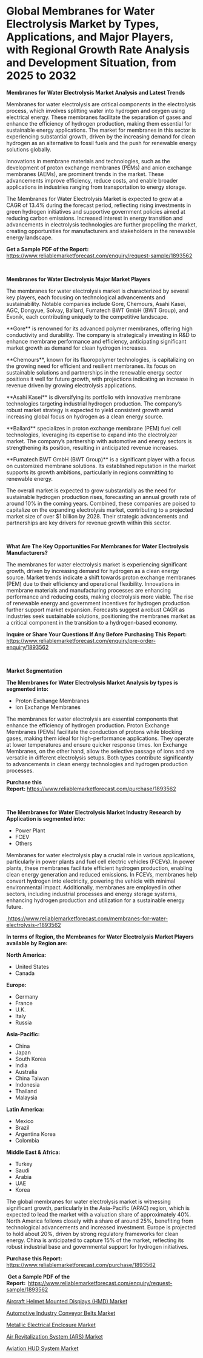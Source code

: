 <p><h1>Global Membranes for Water Electrolysis Market by Types, Applications, and Major Players, with Regional Growth Rate Analysis and Development Situation, from 2025 to 2032</h1></p><p><strong>Membranes for Water Electrolysis Market Analysis and Latest Trends</strong></p>
<p><p>Membranes for water electrolysis are critical components in the electrolysis process, which involves splitting water into hydrogen and oxygen using electrical energy. These membranes facilitate the separation of gases and enhance the efficiency of hydrogen production, making them essential for sustainable energy applications. The market for membranes in this sector is experiencing substantial growth, driven by the increasing demand for clean hydrogen as an alternative to fossil fuels and the push for renewable energy solutions globally. </p><p>Innovations in membrane materials and technologies, such as the development of proton exchange membranes (PEMs) and anion exchange membranes (AEMs), are prominent trends in the market. These advancements improve efficiency, reduce costs, and enable broader applications in industries ranging from transportation to energy storage. </p><p>The Membranes for Water Electrolysis Market is expected to grow at a CAGR of 13.4% during the forecast period, reflecting rising investments in green hydrogen initiatives and supportive government policies aimed at reducing carbon emissions. Increased interest in energy transition and advancements in electrolysis technologies are further propelling the market, creating opportunities for manufacturers and stakeholders in the renewable energy landscape.</p></p>
<p><strong>Get a Sample PDF of the Report:&nbsp;</strong> <a href="https://www.reliablemarketforecast.com/enquiry/request-sample/1893562?utm_campaign=2038&utm_medium=2&utm_source=Github&utm_content=ia&utm_term=28022025&utm_id=membranes-for-water-electrolysis">https://www.reliablemarketforecast.com/enquiry/request-sample/1893562</a></p>
<p>&nbsp;</p>
<p><strong>Membranes for Water Electrolysis Major Market Players</strong></p>
<p><p>The membranes for water electrolysis market is characterized by several key players, each focusing on technological advancements and sustainability. Notable companies include Gore, Chemours, Asahi Kasei, AGC, Dongyue, Solvay, Ballard, Fumatech BWT GmbH (BWT Group), and Evonik, each contributing uniquely to the competitive landscape.</p><p>**Gore** is renowned for its advanced polymer membranes, offering high conductivity and durability. The company is strategically investing in R&D to enhance membrane performance and efficiency, anticipating significant market growth as demand for clean hydrogen increases.</p><p>**Chemours**, known for its fluoropolymer technologies, is capitalizing on the growing need for efficient and resilient membranes. Its focus on sustainable solutions and partnerships in the renewable energy sector positions it well for future growth, with projections indicating an increase in revenue driven by growing electrolysis applications.</p><p>**Asahi Kasei** is diversifying its portfolio with innovative membrane technologies targeting industrial hydrogen production. The company’s robust market strategy is expected to yield consistent growth amid increasing global focus on hydrogen as a clean energy source.</p><p>**Ballard** specializes in proton exchange membrane (PEM) fuel cell technologies, leveraging its expertise to expand into the electrolyzer market. The company’s partnership with automotive and energy sectors is strengthening its position, resulting in anticipated revenue increases.</p><p>**Fumatech BWT GmbH (BWT Group)** is a significant player with a focus on customized membrane solutions. Its established reputation in the market supports its growth ambitions, particularly in regions committing to renewable energy.</p><p>The overall market is expected to grow substantially as the need for sustainable hydrogen production rises, forecasting an annual growth rate of around 10% in the coming years. Combined, these companies are poised to capitalize on the expanding electrolysis market, contributing to a projected market size of over $1 billion by 2028. Their strategic advancements and partnerships are key drivers for revenue growth within this sector.</p></p>
<p>&nbsp;</p>
<p><strong>What Are The Key Opportunities For Membranes for Water Electrolysis Manufacturers?</strong></p>
<p><p>The membranes for water electrolysis market is experiencing significant growth, driven by increasing demand for hydrogen as a clean energy source. Market trends indicate a shift towards proton exchange membranes (PEM) due to their efficiency and operational flexibility. Innovations in membrane materials and manufacturing processes are enhancing performance and reducing costs, making electrolysis more viable. The rise of renewable energy and government incentives for hydrogen production further support market expansion. Forecasts suggest a robust CAGR as industries seek sustainable solutions, positioning the membranes market as a critical component in the transition to a hydrogen-based economy.</p></p>
<p><strong>Inquire or Share Your Questions If Any Before Purchasing This Report:</strong> <a href="https://www.reliablemarketforecast.com/enquiry/pre-order-enquiry/1893562?utm_campaign=2038&utm_medium=2&utm_source=Github&utm_content=ia&utm_term=28022025&utm_id=membranes-for-water-electrolysis">https://www.reliablemarketforecast.com/enquiry/pre-order-enquiry/1893562</a></p>
<p>&nbsp;</p>
<p><strong>Market Segmentation</strong></p>
<p><strong>The Membranes for Water Electrolysis Market Analysis by types is segmented into:</strong></p>
<p><ul><li>Proton Exchange Membranes</li><li>Ion Exchange Membranes</li></ul></p>
<p><p>The membranes for water electrolysis are essential components that enhance the efficiency of hydrogen production. Proton Exchange Membranes (PEMs) facilitate the conduction of protons while blocking gases, making them ideal for high-performance applications. They operate at lower temperatures and ensure quicker response times. Ion Exchange Membranes, on the other hand, allow the selective passage of ions and are versatile in different electrolysis setups. Both types contribute significantly to advancements in clean energy technologies and hydrogen production processes.</p></p>
<p><strong>Purchase this Report:&nbsp;</strong><a href="https://www.reliablemarketforecast.com/purchase/1893562?utm_campaign=2038&utm_medium=2&utm_source=Github&utm_content=ia&utm_term=28022025&utm_id=membranes-for-water-electrolysis">https://www.reliablemarketforecast.com/purchase/1893562</a></p>
<p>&nbsp;</p>
<p><strong>The Membranes for Water Electrolysis Market Industry Research by Application is segmented into:</strong></p>
<p><ul><li>Power Plant</li><li>FCEV</li><li>Others</li></ul></p>
<p><p>Membranes for water electrolysis play a crucial role in various applications, particularly in power plants and fuel cell electric vehicles (FCEVs). In power plants, these membranes facilitate efficient hydrogen production, enabling clean energy generation and reduced emissions. In FCEVs, membranes help convert hydrogen into electricity, powering the vehicle with minimal environmental impact. Additionally, membranes are employed in other sectors, including industrial processes and energy storage systems, enhancing hydrogen production and utilization for a sustainable energy future.</p></p>
<p><a href="https://www.reliablemarketforecast.com/membranes-for-water-electrolysis-r1893562?utm_campaign=2038&utm_medium=2&utm_source=Github&utm_content=ia&utm_term=28022025&utm_id=membranes-for-water-electrolysis">&nbsp;https://www.reliablemarketforecast.com/membranes-for-water-electrolysis-r1893562</a></p>
<p><strong>In terms of Region, the Membranes for Water Electrolysis Market Players available by Region are:</strong></p>
<p>
    <p> <strong> North America: </strong>
        <ul>
            <li>United States</li>
            <li>Canada</li>
        </ul>
        </p> 
    <p> <strong> Europe: </strong>
        <ul>
            <li>Germany</li>
            <li>France</li>
            <li>U.K.</li>
            <li>Italy</li>
            <li>Russia</li>
        </ul>
        </p> 
    <p> <strong> Asia-Pacific: </strong>
        <ul>
            <li>China</li>
            <li>Japan</li>
            <li>South Korea</li>
            <li>India</li>
            <li>Australia</li>
            <li>China Taiwan</li>
            <li>Indonesia</li>
            <li>Thailand</li>
            <li>Malaysia</li>
        </ul>
        </p> 
    <p> <strong> Latin America: </strong>
        <ul>
            <li>Mexico</li>
            <li>Brazil</li>
            <li>Argentina Korea</li>
            <li>Colombia</li>
        </ul>
        </p> 
    <p> <strong> Middle East & Africa: </strong>
        <ul>
            <li>Turkey</li>
            <li>Saudi</li>
            <li>Arabia</li>
            <li>UAE</li>
            <li>Korea</li>
        </ul>
    </p>
    </p>
<p><p>The global membranes for water electrolysis market is witnessing significant growth, particularly in the Asia-Pacific (APAC) region, which is expected to lead the market with a valuation share of approximately 40%. North America follows closely with a share of around 25%, benefiting from technological advancements and increased investment. Europe is projected to hold about 20%, driven by strong regulatory frameworks for clean energy. China is anticipated to capture 15% of the market, reflecting its robust industrial base and governmental support for hydrogen initiatives.</p></p>
<p><strong>Purchase this Report: </strong><a href="https://www.reliablemarketforecast.com/purchase/1893562?utm_campaign=2038&utm_medium=2&utm_source=Github&utm_content=ia&utm_term=28022025&utm_id=membranes-for-water-electrolysis">https://www.reliablemarketforecast.com/purchase/1893562</a></p>
<p>&nbsp;<strong>Get a Sample PDF of the Report:&nbsp;&nbsp;</strong><a href="https://www.reliablemarketforecast.com/enquiry/request-sample/1893562?utm_campaign=2038&utm_medium=2&utm_source=Github&utm_content=ia&utm_term=28022025&utm_id=membranes-for-water-electrolysis">https://www.reliablemarketforecast.com/enquiry/request-sample/1893562</a></p>
<p><strong></strong></p>
<p><p><a href="https://github.com/duzcupetriv/Market-Research-Report-List-1/blob/main/aircraft-helmet-mounted-displays-hmd-market.md?utm_campaign=2038&utm_medium=2&utm_source=Github&utm_content=ia&utm_term=28022025&utm_id=membranes-for-water-electrolysis">Aircraft Helmet Mounted Displays (HMD) Market</a></p><p><a href="https://github.com/vassihucz/Market-Research-Report-List-1/blob/main/automotive-industry-conveyor-belts-market.md?utm_campaign=2038&utm_medium=2&utm_source=Github&utm_content=ia&utm_term=28022025&utm_id=membranes-for-water-electrolysis">Automotive Industry Conveyor Belts Market</a></p><p><a href="https://github.com/dibesnayee/Market-Research-Report-List-1/blob/main/metallic-electrical-enclosure-market.md?utm_campaign=2038&utm_medium=2&utm_source=Github&utm_content=ia&utm_term=28022025&utm_id=membranes-for-water-electrolysis">Metallic Electrical Enclosure Market</a></p><p><a href="https://github.com/abexjeliti/Market-Research-Report-List-1/blob/main/air-revitalization-system-ars-market.md?utm_campaign=2038&utm_medium=2&utm_source=Github&utm_content=ia&utm_term=28022025&utm_id=membranes-for-water-electrolysis">Air Revitalization System (ARS) Market</a></p><p><a href="https://github.com/beinemidhan7/Market-Research-Report-List-1/blob/main/aviation-hud-system-market.md?utm_campaign=2038&utm_medium=2&utm_source=Github&utm_content=ia&utm_term=28022025&utm_id=membranes-for-water-electrolysis">Aviation HUD System Market</a></p></p>